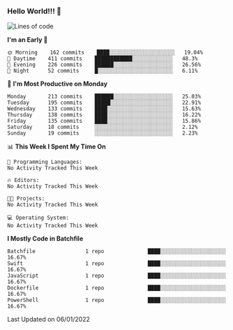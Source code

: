 ### Hello World!!! 👋

<!--
**kekotek/kekotek** is a ✨ _special_ ✨ repository because its `README.md` (this file) appears on your GitHub profile.

Here are some ideas to get you started:

- 🔭 I’m currently working on ...
- 🌱 I’m currently learning ...
- 👯 I’m looking to collaborate on ...
- 🤔 I’m looking for help with ...
- 💬 Ask me about ...
- 📫 How to reach me: ...
- 😄 Pronouns: ...
- ⚡ Fun fact: ...
-->

<!--START_SECTION:waka-->
![Lines of code](https://img.shields.io/badge/From%20Hello%20World%20I%27ve%20Written-19%20Thousand%20lines%20of%20code-blue)

**I'm an Early 🐤** 

```text
🌞 Morning    162 commits    ████░░░░░░░░░░░░░░░░░░░░░   19.04% 
🌆 Daytime    411 commits    ████████████░░░░░░░░░░░░░   48.3% 
🌃 Evening    226 commits    ██████░░░░░░░░░░░░░░░░░░░   26.56% 
🌙 Night      52 commits     █░░░░░░░░░░░░░░░░░░░░░░░░   6.11%

```
📅 **I'm Most Productive on Monday** 

```text
Monday       213 commits    ██████░░░░░░░░░░░░░░░░░░░   25.03% 
Tuesday      195 commits    █████░░░░░░░░░░░░░░░░░░░░   22.91% 
Wednesday    133 commits    ████░░░░░░░░░░░░░░░░░░░░░   15.63% 
Thursday     138 commits    ████░░░░░░░░░░░░░░░░░░░░░   16.22% 
Friday       135 commits    ████░░░░░░░░░░░░░░░░░░░░░   15.86% 
Saturday     18 commits     ░░░░░░░░░░░░░░░░░░░░░░░░░   2.12% 
Sunday       19 commits     ░░░░░░░░░░░░░░░░░░░░░░░░░   2.23%

```


📊 **This Week I Spent My Time On** 

```text
💬 Programming Languages: 
No Activity Tracked This Week

🔥 Editors: 
No Activity Tracked This Week

🐱‍💻 Projects: 
No Activity Tracked This Week

💻 Operating System: 
No Activity Tracked This Week

```

**I Mostly Code in Batchfile** 

```text
Batchfile                1 repo              ████░░░░░░░░░░░░░░░░░░░░░   16.67% 
Swift                    1 repo              ████░░░░░░░░░░░░░░░░░░░░░   16.67% 
JavaScript               1 repo              ████░░░░░░░░░░░░░░░░░░░░░   16.67% 
Dockerfile               1 repo              ████░░░░░░░░░░░░░░░░░░░░░   16.67% 
PowerShell               1 repo              ████░░░░░░░░░░░░░░░░░░░░░   16.67%

```



 Last Updated on 06/01/2022
<!--END_SECTION:waka-->
